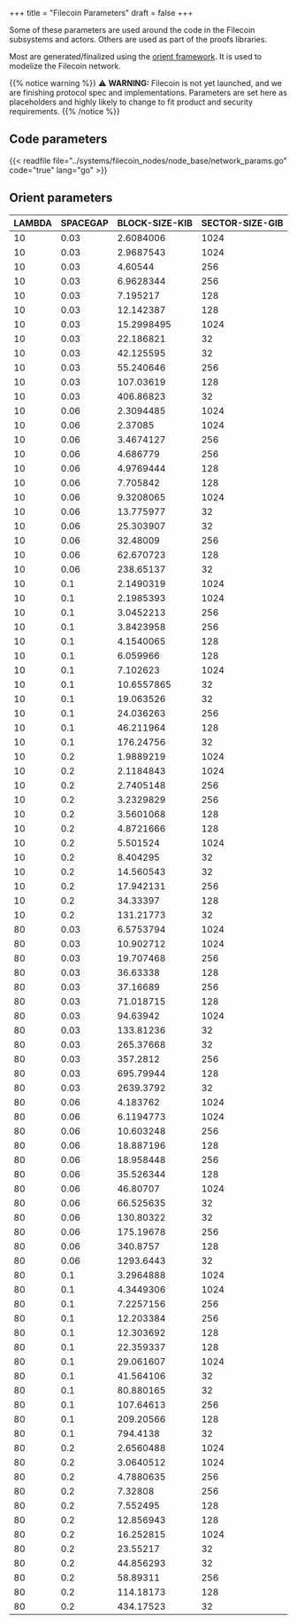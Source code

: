 +++
title = "Filecoin Parameters"
draft = false
+++

Some of these parameters are used around the code in the Filecoin subsystems and actors. Others are used as part of the proofs libraries. 

Most are generated/finalized using the [orient framework](https://github.com/filecoin-project/orient). It is used to modelize the Filecoin network.

{{% notice warning %}}
⚠️ **WARNING:** Filecoin is not yet launched, and we are finishing protocol spec and implementations. Parameters are set here as placeholders and highly likely to change to fit product and security requirements.
{{% /notice %}}

## Code parameters

{{< readfile file="../systems/filecoin_nodes/node_base/network_params.go" code="true" lang="go" >}}

## Orient parameters

| LAMBDA | SPACEGAP | BLOCK-SIZE-KIB | SECTOR-SIZE-GIB |
|--------|----------|----------------|-----------------|
| 10     | 0.03     | 2.6084006      | 1024            |
| 10     | 0.03     | 2.9687543      | 1024            |
| 10     | 0.03     | 4.60544        | 256             |
| 10     | 0.03     | 6.9628344      | 256             |
| 10     | 0.03     | 7.195217       | 128             |
| 10     | 0.03     | 12.142387      | 128             |
| 10     | 0.03     | 15.2998495     | 1024            |
| 10     | 0.03     | 22.186821      | 32              |
| 10     | 0.03     | 42.125595      | 32              |
| 10     | 0.03     | 55.240646      | 256             |
| 10     | 0.03     | 107.03619      | 128             |
| 10     | 0.03     | 406.86823      | 32              |
| 10     | 0.06     | 2.3094485      | 1024            |
| 10     | 0.06     | 2.37085        | 1024            |
| 10     | 0.06     | 3.4674127      | 256             |
| 10     | 0.06     | 4.686779       | 256             |
| 10     | 0.06     | 4.9769444      | 128             |
| 10     | 0.06     | 7.705842       | 128             |
| 10     | 0.06     | 9.3208065      | 1024            |
| 10     | 0.06     | 13.775977      | 32              |
| 10     | 0.06     | 25.303907      | 32              |
| 10     | 0.06     | 32.48009       | 256             |
| 10     | 0.06     | 62.670723      | 128             |
| 10     | 0.06     | 238.65137      | 32              |
| 10     | 0.1      | 2.1490319      | 1024            |
| 10     | 0.1      | 2.1985393      | 1024            |
| 10     | 0.1      | 3.0452213      | 256             |
| 10     | 0.1      | 3.8423958      | 256             |
| 10     | 0.1      | 4.1540065      | 128             |
| 10     | 0.1      | 6.059966       | 128             |
| 10     | 0.1      | 7.102623       | 1024            |
| 10     | 0.1      | 10.6557865     | 32              |
| 10     | 0.1      | 19.063526      | 32              |
| 10     | 0.1      | 24.036263      | 256             |
| 10     | 0.1      | 46.211964      | 128             |
| 10     | 0.1      | 176.24756      | 32              |
| 10     | 0.2      | 1.9889219      | 1024            |
| 10     | 0.2      | 2.1184843      | 1024            |
| 10     | 0.2      | 2.7405148      | 256             |
| 10     | 0.2      | 3.2329829      | 256             |
| 10     | 0.2      | 3.5601068      | 128             |
| 10     | 0.2      | 4.8721666      | 128             |
| 10     | 0.2      | 5.501524       | 1024            |
| 10     | 0.2      | 8.404295       | 32              |
| 10     | 0.2      | 14.560543      | 32              |
| 10     | 0.2      | 17.942131      | 256             |
| 10     | 0.2      | 34.33397       | 128             |
| 10     | 0.2      | 131.21773      | 32              |
| 80     | 0.03     | 6.5753794      | 1024            |
| 80     | 0.03     | 10.902712      | 1024            |
| 80     | 0.03     | 19.707468      | 256             |
| 80     | 0.03     | 36.63338       | 128             |
| 80     | 0.03     | 37.16689       | 256             |
| 80     | 0.03     | 71.018715      | 128             |
| 80     | 0.03     | 94.63942       | 1024            |
| 80     | 0.03     | 133.81236      | 32              |
| 80     | 0.03     | 265.37668      | 32              |
| 80     | 0.03     | 357.2812       | 256             |
| 80     | 0.03     | 695.79944      | 128             |
| 80     | 0.03     | 2639.3792      | 32              |
| 80     | 0.06     | 4.183762       | 1024            |
| 80     | 0.06     | 6.1194773      | 1024            |
| 80     | 0.06     | 10.603248      | 256             |
| 80     | 0.06     | 18.887196      | 128             |
| 80     | 0.06     | 18.958448      | 256             |
| 80     | 0.06     | 35.526344      | 128             |
| 80     | 0.06     | 46.80707       | 1024            |
| 80     | 0.06     | 66.525635      | 32              |
| 80     | 0.06     | 130.80322      | 32              |
| 80     | 0.06     | 175.19678      | 256             |
| 80     | 0.06     | 340.8757       | 128             |
| 80     | 0.06     | 1293.6443      | 32              |
| 80     | 0.1      | 3.2964888      | 1024            |
| 80     | 0.1      | 4.3449306      | 1024            |
| 80     | 0.1      | 7.2257156      | 256             |
| 80     | 0.1      | 12.203384      | 256             |
| 80     | 0.1      | 12.303692      | 128             |
| 80     | 0.1      | 22.359337      | 128             |
| 80     | 0.1      | 29.061607      | 1024            |
| 80     | 0.1      | 41.564106      | 32              |
| 80     | 0.1      | 80.880165      | 32              |
| 80     | 0.1      | 107.64613      | 256             |
| 80     | 0.1      | 209.20566      | 128             |
| 80     | 0.1      | 794.4138       | 32              |
| 80     | 0.2      | 2.6560488      | 1024            |
| 80     | 0.2      | 3.0640512      | 1024            |
| 80     | 0.2      | 4.7880635      | 256             |
| 80     | 0.2      | 7.32808        | 256             |
| 80     | 0.2      | 7.552495       | 128             |
| 80     | 0.2      | 12.856943      | 128             |
| 80     | 0.2      | 16.252815      | 1024            |
| 80     | 0.2      | 23.55217       | 32              |
| 80     | 0.2      | 44.856293      | 32              |
| 80     | 0.2      | 58.89311       | 256             |
| 80     | 0.2      | 114.18173      | 128             |
| 80     | 0.2      | 434.17523      | 32              |